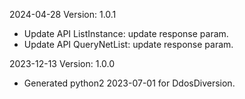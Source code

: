2024-04-28 Version: 1.0.1
- Update API ListInstance: update response param.
- Update API QueryNetList: update response param.


2023-12-13 Version: 1.0.0
- Generated python2 2023-07-01 for DdosDiversion.

